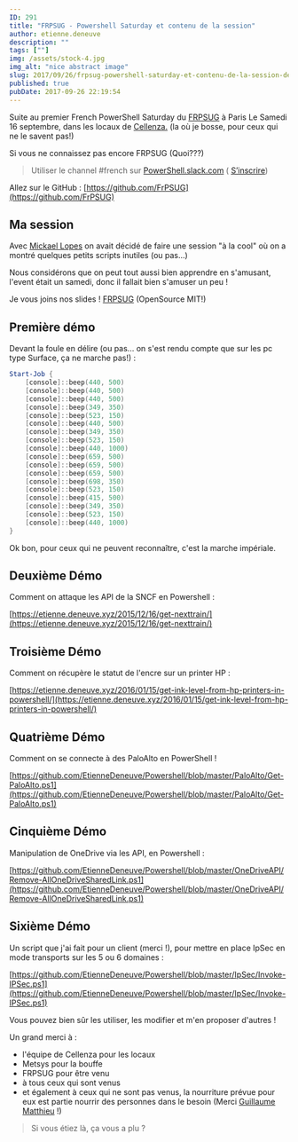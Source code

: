 ```yaml
---
ID: 291
title: "FRPSUG - Powershell Saturday et contenu de la session"
author: etienne.deneuve
description: ""
tags: [""]
img: /assets/stock-4.jpg
img_alt: "nice abstract image"
slug: 2017/09/26/frpsug-powershell-saturday-et-contenu-de-la-session-de-lutile-ou-pas
published: true
pubDate: 2017-09-26 22:19:54
---
```


Suite au premier French PowerShell Saturday du [FRPSUG](https://frpsug.github.io) à Paris Le Samedi 16 septembre, dans les locaux de [Cellenza.](http://www.cellenza.com/fr/) (la où je bosse, pour ceux qui ne le savent pas!)

Si vous ne connaissez pas encore FRPSUG (Quoi???)

> Utiliser le channel #french sur [PowerShell.slack.com](https://powershell.slack.com/Slack) (
> [S’inscrire](http://slack.poshcode.org/))

Allez sur le GitHub : [https://github.com/FrPSUG](https://github.com/FrPSUG)

## Ma session

Avec [Mickael Lopes](https://twitter.com/LopesMick) on avait décidé de faire une session "à la cool" où on a montré quelques petits scripts inutiles (ou pas...)

Nous considérons que on peut tout aussi bien apprendre en s'amusant, l'event était un samedi, donc il fallait bien s'amuser un peu !

Je vous joins nos slides ! [FRPSUG](https://etienne.deneuve.xyz/assets/2017/09/FRPSUG.pptx) (OpenSource MIT!)

## Première démo

Devant la foule en délire (ou pas... on s'est rendu compte que sur les pc type Surface, ça ne marche pas!) :

```powershell
Start-Job {
    [console]::beep(440, 500)
    [console]::beep(440, 500)
    [console]::beep(440, 500)
    [console]::beep(349, 350)
    [console]::beep(523, 150)
    [console]::beep(440, 500)
    [console]::beep(349, 350)
    [console]::beep(523, 150)
    [console]::beep(440, 1000)
    [console]::beep(659, 500)
    [console]::beep(659, 500)
    [console]::beep(659, 500)
    [console]::beep(698, 350)
    [console]::beep(523, 150)
    [console]::beep(415, 500)
    [console]::beep(349, 350)
    [console]::beep(523, 150)
    [console]::beep(440, 1000)
}
```

Ok bon, pour ceux qui ne peuvent reconnaître, c'est la marche impériale.

## Deuxième Démo

Comment on attaque les API de la SNCF en Powershell :

[https://etienne.deneuve.xyz/2015/12/16/get-nexttrain/](https://etienne.deneuve.xyz/2015/12/16/get-nexttrain/)

## Troisième Démo

Comment on récupère le statut de l'encre sur un printer HP :

[https://etienne.deneuve.xyz/2016/01/15/get-ink-level-from-hp-printers-in-powershell/](https://etienne.deneuve.xyz/2016/01/15/get-ink-level-from-hp-printers-in-powershell/)

## Quatrième Démo

Comment on se connecte à des PaloAlto en PowerShell !

[https://github.com/EtienneDeneuve/Powershell/blob/master/PaloAlto/Get-PaloAlto.ps1](https://github.com/EtienneDeneuve/Powershell/blob/master/PaloAlto/Get-PaloAlto.ps1)

## Cinquième Démo

Manipulation de OneDrive via les API, en Powershell :

[https://github.com/EtienneDeneuve/Powershell/blob/master/OneDriveAPI/Remove-AllOneDriveSharedLink.ps1](https://github.com/EtienneDeneuve/Powershell/blob/master/OneDriveAPI/Remove-AllOneDriveSharedLink.ps1)

## Sixième Démo

Un script que j'ai fait pour un client (merci !), pour mettre en place IpSec en mode transports sur les 5 ou 6 domaines :

[https://github.com/EtienneDeneuve/Powershell/blob/master/IpSec/Invoke-IPSec.ps1](https://github.com/EtienneDeneuve/Powershell/blob/master/IpSec/Invoke-IPSec.ps1)

Vous pouvez bien sûr les utiliser, les modifier et m'en proposer d'autres !

Un grand merci à :

- l'équipe de Cellenza pour les locaux
- Metsys pour la bouffe
- FRPSUG pour être venu
- à tous ceux qui sont venus
- et également à ceux qui ne sont pas venus, la nourriture prévue pour eux est partie nourrir des personnes dans le besoin (Merci [Guillaume Matthieu](https://fr.linkedin.com/in/guillaume-mathieu-785431119) !)

> Si vous étiez là, ça vous a plu ?
